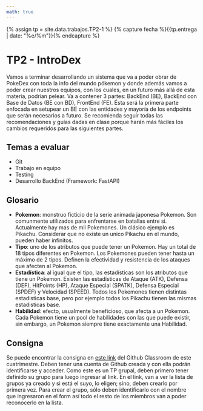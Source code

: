 ```yaml
---
math: true
---
```


{% assign tp = site.data.trabajos.TP2-1 %}
{% capture fecha %}{{tp.entrega | date: "%e/%m"}}{% endcapture %}

# TP2 - IntroDex

Vamos a terminar desarrollando un sistema que va a poder obrar de PokeDex con toda la info del mundo pókemon y donde además vamos a poder crear nuestros equipos, con los cuales, en un futuro más allá de esta materia, podrían pelear.
Va a contener 3 partes: BackEnd (BE), BackEnd con Base de Datos (BE con BD), FrontEnd (FE). Ésta será la primera parte enfocada en setupear un BE con las entidades y mayoría de los endpoints que serán necesarios a futuro.
Se recomienda seguir todas las recomendaciones y guías dadas en clase porque harán más fáciles los cambios requeridos para las siguientes partes.

## Temas a evaluar

- Git
- Trabajo en equipo
- Testing
- Desarrollo BackEnd (Framework: FastAPI)

## Glosario

- **Pokemon**: monstruo ficticio de la serie animada japonesa Pokemon. Son comunmente utilizados para enfrentarse en batallas entre si. Actualmente hay mas de mil Pokemones. Un clásico ejemplo es Pikachu. Considerar que no existe un unico Pikachu en el mundo, pueden haber infinitos.
- **Tipo**: uno de los atributos que puede tener un Pokemon. Hay un total de 18 tipos diferentes en Pokemon. Los Pokemones pueden tener hasta un máximo de 2 tipos. Definen la efectividad y resistencia de los ataques que afecten al Pokemon.
- **Estadística**: al igual que el tipo, las estadísticas son los atributos que tiene un Pokemon. Existen las estadísticas de Ataque (ATK), Defensa (DEF), HitPoints (HP), Ataque Especial (SPATK), Defensa Especial (SPDEF) y Velocidad (SPEED). Todos los Pokemones tienen distintas estadisticas base, pero por ejemplo todos los Pikachu tienen las mismas estadisticas base.
- **Habilidad**: efecto, usualmente beneficioso, que afecta a un Pokemon. Cada Pokemon tiene un pool de habilidades con las que puede existir, sin embargo, un Pokemon siempre tiene exactamente una Habilidad.

## Consigna

Se puede encontrar la consigna en [este link](https://classroom.github.com/a/gWx9VeHk) del Github Classroom de este cuatrimestre. Deben tener una cuenta de Github creada y con ella podrán identificarse y acceder.
Como este es un TP grupal, deben primero tener definido su grupo para luego ingresar al link. En el link, van a ver la lista de grupos ya creado y si está el suyo, lo eligen; sino, deben crearlo por primera vez. Para crear el grupo, sólo deben identificarlo con el nombre que ingresaron en el form así todo el resto de los miembros van a poder reconocerlo en la lista.